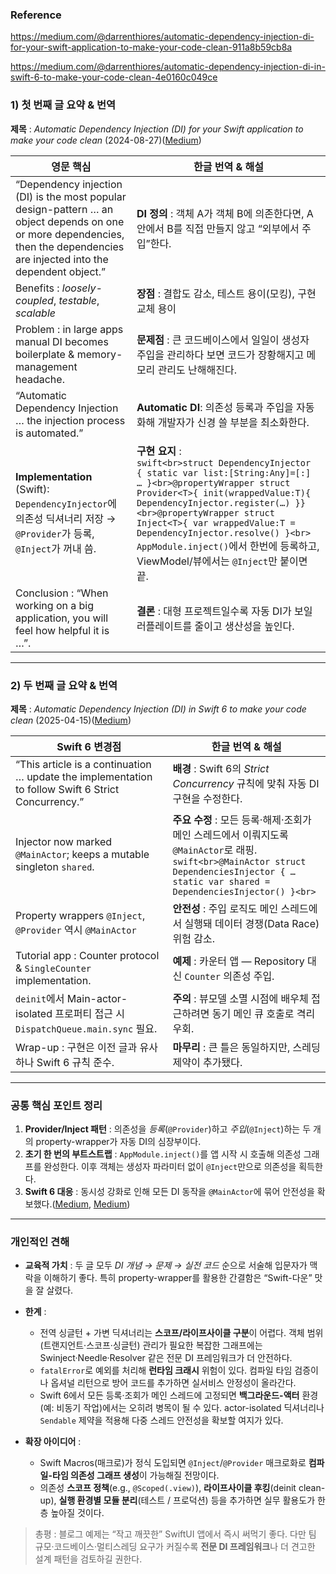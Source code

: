 ### Reference
https://medium.com/@darrenthiores/automatic-dependency-injection-di-for-your-swift-application-to-make-your-code-clean-911a8b59cb8a

https://medium.com/@darrenthiores/automatic-dependency-injection-di-in-swift-6-to-make-your-code-clean-4e0160c049ce
### 1) 첫 번째 글 요약 & 번역

**제목** : *Automatic Dependency Injection (DI) for your Swift application to make your code clean* (2024-08-27)([Medium][1])

| 영문 핵심                                                                                                                                                                         | 한글 번역 & 해설                                                                                                                                                                                                                                                                                                                                                     |
| ----------------------------------------------------------------------------------------------------------------------------------------------------------------------------- | -------------------------------------------------------------------------------------------------------------------------------------------------------------------------------------------------------------------------------------------------------------------------------------------------------------------------------------------------------------- |
| “Dependency injection (DI) is the most popular design-pattern … an object depends on one or more dependencies, then the dependencies are injected into the dependent object.” | **DI 정의** : 객체 A가 객체 B에 의존한다면, A 안에서 B를 직접 만들지 않고 “외부에서 주입”한다.                                                                                                                                                                                                                                                                                                 |
| Benefits : *loosely-coupled*, *testable*, *scalable*                                                                                                                          | **장점** : 결합도 감소, 테스트 용이(모킹), 구현 교체 용이                                                                                                                                                                                                                                                                                                                          |
| Problem : in large apps manual DI becomes boilerplate & memory-management headache.                                                                                           | **문제점** : 큰 코드베이스에서 일일이 생성자 주입을 관리하다 보면 코드가 장황해지고 메모리 관리도 난해해진다.                                                                                                                                                                                                                                                                                               |
| “Automatic Dependency Injection … the injection process is automated.”                                                                                                        | **Automatic DI**: 의존성 등록과 주입을 자동화해 개발자가 신경 쓸 부분을 최소화한다.                                                                                                                                                                                                                                                                                                        |
| **Implementation** (Swift): `DependencyInjector`에 의존성 딕셔너리 저장 → `@Provider`가 등록, `@Inject`가 꺼내 씀.                                                                             | **구현 요지** : <br>`swift<br>struct DependencyInjector { static var list:[String:Any]=[:] … }<br>@propertyWrapper struct Provider<T>{ init(wrappedValue:T){ DependencyInjector.register(…) }}<br>@propertyWrapper struct Inject<T>{ var wrappedValue:T = DependencyInjector.resolve() }<br>`<br>`AppModule.inject()`에서 한번에 등록하고, ViewModel/뷰에서는 `@Inject`만 붙이면 끝. |
| Conclusion : “When working on a big application, you will feel how helpful it is …”.                                                                                          | **결론** : 대형 프로젝트일수록 자동 DI가 보일러플레이트를 줄이고 생산성을 높인다.                                                                                                                                                                                                                                                                                                              |

---

### 2) 두 번째 글 요약 & 번역

**제목** : *Automatic Dependency Injection (DI) in Swift 6 to make your code clean* (2025-04-15)([Medium][2])

| Swift 6 변경점                                                                                        | 한글 번역 & 해설                                                                                                                                                           |
| -------------------------------------------------------------------------------------------------- | -------------------------------------------------------------------------------------------------------------------------------------------------------------------- |
| “This article is a continuation … update the implementation to follow Swift 6 Strict Concurrency.” | **배경** : Swift 6의 *Strict Concurrency* 규칙에 맞춰 자동 DI 구현을 수정한다.                                                                                                        |
| Injector now marked `@MainActor`; keeps a mutable singleton `shared`.                              | **주요 수정** : 모든 등록·해제·조회가 메인 스레드에서 이뤄지도록 `@MainActor`로 래핑. <br>`swift<br>@MainActor struct DependenciesInjector { … static var shared = DependenciesInjector() }<br>` |
| Property wrappers `@Inject`, `@Provider` 역시 `@MainActor`                                           | **안전성** : 주입 로직도 메인 스레드에서 실행돼 데이터 경쟁(Data Race) 위험 감소.                                                                                                               |
| Tutorial app : Counter protocol & `SingleCounter` implementation.                                  | **예제** : 카운터 앱 ― Repository 대신 `Counter` 의존성 주입.                                                                                                                     |
| `deinit`에서 Main-actor-isolated 프로퍼티 접근 시 `DispatchQueue.main.sync` 필요.                             | **주의** : 뷰모델 소멸 시점에 배우체 접근하려면 동기 메인 큐 호출로 격리 우회.                                                                                                                     |
| Wrap-up : 구현은 이전 글과 유사하나 Swift 6 규칙 준수.                                                            | **마무리** : 큰 틀은 동일하지만, 스레딩 제약이 추가됐다.                                                                                                                                  |

---

### 공통 핵심 포인트 정리

1. **Provider/Inject 패턴** : 의존성을 *등록*(`@Provider`)하고 *주입*(`@Inject`)하는 두 개의 property-wrapper가 자동 DI의 심장부이다.
2. **초기 한 번의 부트스트랩** : `AppModule.inject()`를 앱 시작 시 호출해 의존성 그래프를 완성한다. 이후 객체는 생성자 파라미터 없이 `@Inject`만으로 의존성을 획득한다.
3. **Swift 6 대응** : 동시성 강화로 인해 모든 DI 동작을 `@MainActor`에 묶어 안전성을 확보했다.([Medium][1], [Medium][2])

---

### 개인적인 견해

* **교육적 가치** : 두 글 모두 *DI 개념 → 문제 → 실전 코드* 순으로 서술해 입문자가 맥락을 이해하기 좋다. 특히 property-wrapper를 활용한 간결함은 “Swift-다운” 맛을 잘 살렸다.
* **한계** :

  * 전역 싱글턴 + 가변 딕셔너리는 **스코프/라이프사이클 구분**이 어렵다. 객체 범위(트랜지언트·스코프·싱글턴) 관리가 필요한 복잡한 그래프에는 Swinject·Needle·Resolver 같은 전문 DI 프레임워크가 더 안전하다.
  * `fatalError`로 예외를 처리해 **런타임 크래시** 위험이 있다. 컴파일 타임 검증이나 옵셔널 리턴으로 방어 코드를 추가하면 실서비스 안정성이 올라간다.
  * Swift 6에서 모든 등록·조회가 메인 스레드에 고정되면 **백그라운드-액터** 환경(예: 비동기 작업)에서는 오히려 병목이 될 수 있다. actor-isolated 딕셔너리나 `Sendable` 제약을 적용해 다중 스레드 안전성을 확보할 여지가 있다.
* **확장 아이디어** :

  * Swift Macros(매크로)가 정식 도입되면 `@Inject`/`@Provider` 매크로화로 **컴파일-타임 의존성 그래프 생성**이 가능해질 전망이다.
  * 의존성 **스코프 정책**(e.g., `@Scoped(.view)`), **라이프사이클 후킹**(deinit clean-up), **실행 환경별 모듈 분리**(테스트 / 프로덕션) 등을 추가하면 실무 활용도가 한층 높아질 것이다.

> 총평 : 블로그 예제는 “작고 깨끗한” SwiftUI 앱에서 즉시 써먹기 좋다. 다만 팀 규모·코드베이스·멀티스레딩 요구가 커질수록 **전문 DI 프레임워크**나 더 견고한 설계 패턴을 검토하길 권한다.

[1]: https://medium.com/%40darrenthiores/automatic-dependency-injection-di-for-your-swift-application-to-make-your-code-clean-911a8b59cb8a "Automatic Dependency Injection (DI) for your Swift application to make your code clean | by Darren Thiores | Medium"
[2]: https://medium.com/%40darrenthiores/automatic-dependency-injection-di-in-swift-6-to-make-your-code-clean-4e0160c049ce "Dependency Injection (DI) in Swift 6 | Medium"
